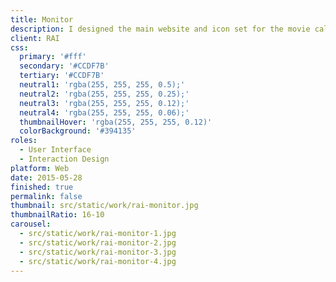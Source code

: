 ```yaml
---
title: Monitor
description: I designed the main website and icon set for the movie called Monitor.
client: RAI
css:
  primary: '#fff'
  secondary: '#CCDF7B'
  tertiary: '#CCDF7B'
  neutral1: 'rgba(255, 255, 255, 0.5);'
  neutral2: 'rgba(255, 255, 255, 0.25);'
  neutral3: 'rgba(255, 255, 255, 0.12);'
  neutral4: 'rgba(255, 255, 255, 0.06);'
  thumbnailHover: 'rgba(255, 255, 255, 0.12)'
  colorBackground: '#394135'
roles:
  - User Interface
  - Interaction Design
platform: Web
date: 2015-05-28
finished: true
permalink: false
thumbnail: src/static/work/rai-monitor.jpg
thumbnailRatio: 16-10
carousel:
  - src/static/work/rai-monitor-1.jpg
  - src/static/work/rai-monitor-2.jpg
  - src/static/work/rai-monitor-3.jpg
  - src/static/work/rai-monitor-4.jpg
---
```

